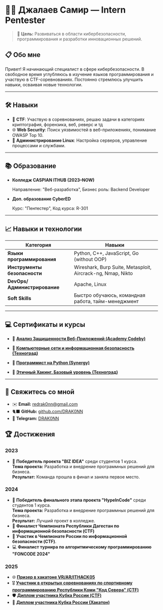 # 👨‍💻 Джалаев Самир — Intern Pentester

> 🎯 **Цель:** Развиваться в области кибербезопасности, программирования и разработки инновационных решений.

## 📋 **Обо мне**
Привет! Я начинающий специалист в сфере кибербезопасности. В свободное время углубляюсь в изучение языков программирования и участвую в CTF-соревнованиях. Постоянно стремлюсь улучшить навыки, осваивая новые технологии.

---

## 🛠️ **Навыки**
- 🎯 **CTF**: Участвую в соревнованиях, решаю задачи в категориях криптография, форензика, веб, реверс и тд
- 🌐 **Web Security**: Поиск уязвимостей в веб-приложениях, понимание OWASP Top 10.
- 📖 **Администрирование Linux**: Настройка серверов, управление процессами и службами.

---

## 📚 **Образование**
- **Колледж CASPIAN ITHUB (2023–NOW)** 

  Направление: "Веб-разработка",
  Бизнес роль: Backend Developer

- **Доп. образование CyberED** 

  Курс: "Пентестер",
  Код курса: R-301

---
## 📈 **Навыки и технологии**
| Категория                    | Навыки                                             |
| ---------------------------- | -------------------------------------------------- |
| **Языки программирования**   | Python, C++, JavaScript, Go (without OOP)          |
| **Инструменты безопасности** | Wireshark, Burp Suite, Metasploit, Aircrack-ng, Nmap, Nikto|
| **DevOps/Администрирование** | Apache, Linux                                      |
| **Soft Skills**              | Быстро обучаюсь, командная работа, тайм-менеджмент |

---

## 💻 Сертификаты и курсы

- 📜 [**Анализ Защищенности Веб-Приложений (Academy Codeby)**](https://github.com/DRAK0NN/DRAK0NN/blob/DRAK0NN-patch-1/Codeby.png)
  
- 📜 [**Компьютерные сети и информационная безопасность (Техноград)**](https://github.com/DRAK0NN/DRAK0NN/blob/photo-1/%D0%A1%D0%B5%D1%80%D1%82%D0%B8%D1%84%D0%B8%D0%BA%D0%B0%D1%82%20%D0%BE%20%D0%98%D0%91.png)

- 📜 [**Программист на Python (Synergy)**](https://github.com/DRAK0NN/DRAK0NN/blob/main/C%D0%B8%D0%BD%D0%B5%D1%80%D0%B3%D0%B8%D1%8F%20(Png).png)

- 📜 [**Этичный Хакинг. Базовый уровень (Техноград)**](https://github.com/DRAK0NN/DRAK0NN/blob/main/%D0%AD%D1%82%D0%B8%D1%87%D0%BD%D1%8B%D0%B9%20%D0%A5%D0%B0%D0%BA%D0%B5%D1%80%20%D0%BE%D1%82%20%D0%A2%D0%B5%D1%85%D0%BD%D0%BE%D0%B3%D1%80%D0%B0%D0%B4%D0%B0.png)
---

## 🌟 **Свяжитесь со мной**
- ✉️ **Email:** redrak0nn@gmail.com
- 🐈‍⬛ **GitHub:** [github.com/DRAK0NN](https://github.com/DRAK0NN)
- 📱 **Telegram:** [DRAK0NN](https://t.me/DRAK0NN)

## 🏆 **Достижения**
### 2023  
- 🥇 **Победитель проекта "BIZ IDEA"** среди студентов 1 курса.  
      **Тема проекта:** Разработка и внедрение программных решений для бизнеса.  
      **Результат:** Команда прошла в финал и заняла первое место.

### 2024  
- 🥇 **Победитель финального этапа проекта "HypeInCode"** среди студентов 1 курса.                                                 
      **Тема проекта:** Разработка и внедрение программных решений для бизнеса.  
      **Результат:** Лучший проект в колледже.
- 🎯 **Финалист Чемпионата Республики Дагестан по информационной безопасности (CTF)**
- 🏅 **Участик в Чемпионате России по информационной безопасности (CTF)**.
- 💻 **Финалист турнира по алгоритмическому программированию "FONCODE 2024"**

### 2025
- 🌐 [**Призер в хакатоне VR/AR/ITHACK05**](https://github.com/DRAK0NN/DRAK0NN/blob/main/2025-05-27_001.jpg)
- 🎖️ [**Участник в открытых соревнованиях по спортивному программированию Республики Коми "Код Севера" (CTF)**](https://github.com/DRAK0NN/DRAK0NN/blob/main/certificate_%D0%94%D0%B6%D0%B0%D0%BB%D0%B0%D0%B5%D0%B2_%D0%A1%D0%B0%D0%BC%D0%B8%D1%80.pdf)
- 🛡️ [**Диплом участника Кубка России (CTF)**](https://github.com/DRAK0NN/DRAK0NN/blob/main/%D0%94%D0%B6%D0%B0%D0%BB%D0%B0%D0%B5%D0%B2_%D0%A1%D0%B0%D0%BC%D0%B8%D1%80.pdf)
- 🧩 [**Диплом участника Кубка России (Хакатон)**](https://github.com/DRAK0NN/DRAK0NN/blob/main/%D0%94%D0%B8%D0%BF%D0%BB%D0%BE%D0%BC%20%D1%83%D1%87%D0%B0%D1%81%D1%82%D0%BD%D0%B8%D0%BA%D0%B0%20%D0%BE%D1%82%D0%B1%D0%BE%D1%80%D0%BE%D1%87%D0%BD%D0%BE%D0%B3%D0%BE%20%D1%8D%D1%82%D0%B0%D0%BF%D0%B0%20%D0%9A%D1%83%D0%B1%D0%BA%D0%B0%20%D0%A0%D0%BE%D1%81%D1%81%D0%B8%D0%B8%20%D0%A1%D0%B0%D0%BC%D0%B8%D1%80%20%D0%94%D0%B6%D0%B0%D0%BB%D0%B0%D0%B5%D0%B2.pdf)

